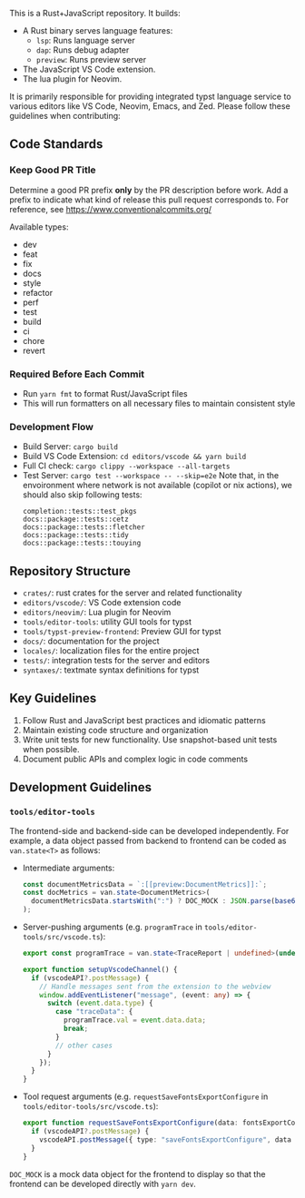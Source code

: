 This is a Rust+JavaScript repository. It builds:
- A Rust binary serves language features:
  - `lsp`: Runs language server
  - `dap`: Runs debug adapter
  - `preview`: Runs preview server
- The JavaScript VS Code extension.
- The lua plugin for Neovim.

It is primarily responsible for providing integrated typst language service to various editors like VS Code, Neovim, Emacs, and Zed. Please follow these guidelines when contributing:

## Code Standards

### Keep Good PR Title

Determine a good PR prefix **only** by the PR description before work. Add a prefix to indicate what kind of release this pull request corresponds to. For reference, see https://www.conventionalcommits.org/

Available types:
 - dev
 - feat
 - fix
 - docs
 - style
 - refactor
 - perf
 - test
 - build
 - ci
 - chore
 - revert

### Required Before Each Commit
- Run `yarn fmt` to format Rust/JavaScript files
- This will run formatters on all necessary files to maintain consistent style

### Development Flow
- Build Server: `cargo build`
- Build VS Code Extension: `cd editors/vscode && yarn build`
- Full CI check: `cargo clippy --workspace --all-targets`
- Test Server: `cargo test --workspace -- --skip=e2e`
    Note that, in the envoironment where network is not available (copilot or nix actions), we should also skip following tests:
    ```
    completion::tests::test_pkgs
    docs::package::tests::cetz
    docs::package::tests::fletcher
    docs::package::tests::tidy
    docs::package::tests::touying
    ```

## Repository Structure
- `crates/`: rust crates for the server and related functionality
- `editors/vscode/`: VS Code extension code
- `editors/neovim/`: Lua plugin for Neovim
- `tools/editor-tools`: utility GUI tools for typst
- `tools/typst-preview-frontend`: Preview GUI for typst
- `docs/`: documentation for the project
- `locales/`: localization files for the entire project
- `tests/`: integration tests for the server and editors
- `syntaxes/`: textmate syntax definitions for typst

## Key Guidelines
1. Follow Rust and JavaScript best practices and idiomatic patterns
2. Maintain existing code structure and organization
4. Write unit tests for new functionality. Use snapshot-based unit tests when possible.
5. Document public APIs and complex logic in code comments

## Development Guidelines

### `tools/editor-tools`

The frontend-side and backend-side can be developed independently. For example, a data object passed from backend to frontend can be coded as `van.state<T>` as follows:

- Intermediate arguments:

  ```ts
  const documentMetricsData = `:[[preview:DocumentMetrics]]:`;
  const docMetrics = van.state<DocumentMetrics>(
    documentMetricsData.startsWith(":") ? DOC_MOCK : JSON.parse(base64Decode(documentMetricsData)),
  );
  ```

- Server-pushing arguments (e.g. `programTrace` in `tools/editor-tools/src/vscode.ts`):

  ```ts
  export const programTrace = van.state<TraceReport | undefined>(undefined /* init value */);

  export function setupVscodeChannel() {
    if (vscodeAPI?.postMessage) {
      // Handle messages sent from the extension to the webview
      window.addEventListener("message", (event: any) => {
        switch (event.data.type) {
          case "traceData": {
            programTrace.val = event.data.data;
            break;
          }
          // other cases
        }
      });
    }
  }
  ```

- Tool request arguments (e.g. `requestSaveFontsExportConfigure` in `tools/editor-tools/src/vscode.ts`):

  ```ts
  export function requestSaveFontsExportConfigure(data: fontsExportConfigure) {
    if (vscodeAPI?.postMessage) {
      vscodeAPI.postMessage({ type: "saveFontsExportConfigure", data });
    }
  }
  ```

`DOC_MOCK` is a mock data object for the frontend to display so that the frontend can be developed directly with `yarn dev`.
